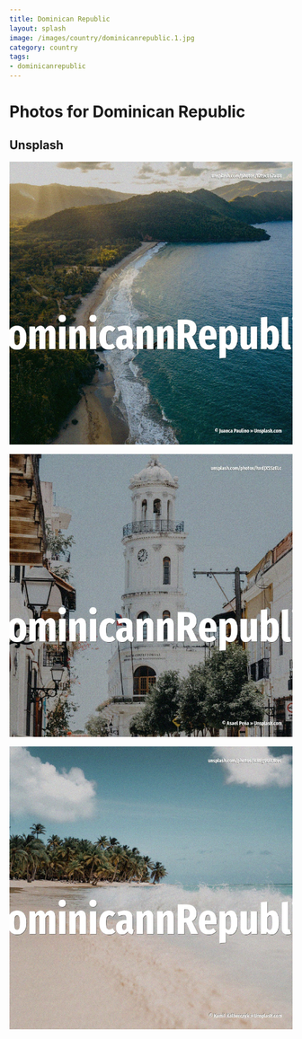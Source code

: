 ```yaml
---
title: Dominican Republic
layout: splash
image: /images/country/dominicanrepublic.1.jpg
category: country
tags:
- dominicanrepublic
---
```

# Photos for Dominican Republic

## Unsplash

![Dominican Republic](/images/country/dominicanrepublic.1.jpg)

![Dominican Republic](/images/country/dominicanrepublic.2.jpg)

![Dominican Republic](/images/country/dominicanrepublic.3.jpg)